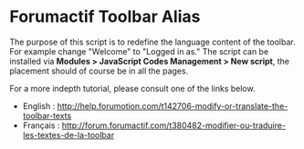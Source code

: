 # Forumactif Toolbar Alias

The purpose of this script is to redefine the language content of the toolbar. For example change "Welcome" to "Logged in as." The script can be installed via **Modules > JavaScript Codes Management > New script**, the placement should of course be in all the pages.

For a more indepth tutorial, please consult one of the links below.

- English : http://help.forumotion.com/t142706-modify-or-translate-the-toolbar-texts
- Français : http://forum.forumactif.com/t380482-modifier-ou-traduire-les-textes-de-la-toolbar
